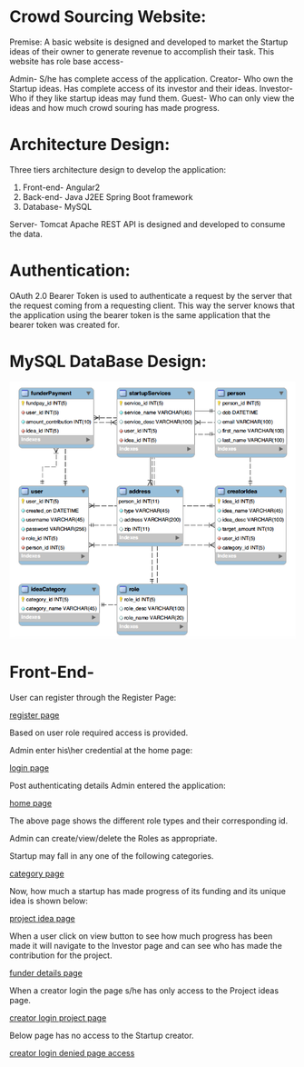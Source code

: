 # Crowd Sourcing Website:

Premise: A basic website is designed and developed to market the Startup ideas of their owner to generate revenue to accomplish their task. This website has role base access-

Admin- S/he has complete access of the application.
Creator- Who own the Startup ideas. Has complete access of its investor and their ideas.
Investor-Who if they like startup ideas may fund them.
Guest- Who can only view the ideas and how much crowd souring has made progress.

# Architecture Design:

Three tiers architecture design to develop the application:
1.	Front-end- Angular2
2.	Back-end- Java J2EE Spring Boot framework
3.	Database- MySQL

Server- Tomcat Apache
REST API is designed and developed to consume the data.


# Authentication:

OAuth 2.0 Bearer Token is used to authenticate a request by the server that the request coming from a requesting client. This way the server knows that the application using the bearer token is the same application that the bearer token was created for.


# MySQL DataBase Design:

![database design](images/image1.png)


# Front-End-

User can register through the Register Page:

[register page](images/image2.png)

Based on user role required access is provided.

Admin enter his\her credential at the home page:

[login page](images/image2.png)


Post authenticating details Admin entered the application:

[home page](images/image5.png)

The above page shows the different role types and their corresponding id.


Admin can create/view/delete the Roles as appropriate.

Startup may fall in any one of the following categories.

[category page](images/image6.png) 


Now, how much a startup has made progress of its funding and its unique idea is shown below:

[project idea page](images/image7.png)


When a user click on view button to see how much progress has been made it will navigate to the Investor page and can see who has made the contribution for the project.

[funder details page](images/image8.png)

When a creator login the page s/he has only access to the Project ideas page.

[creator login project page](images/image9.png)

Below page has no access to the Startup creator.

[creator login denied page access](images/image10.png)



